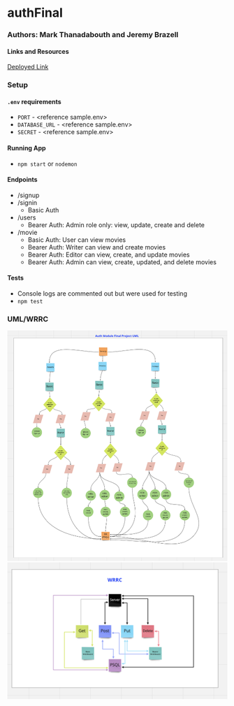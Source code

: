 # authFinal

<!-- Add reqs -->

### Authors: Mark Thanadabouth and Jeremy Brazell

#### Links and Resources
[Deployed Link](https://authfinal-mark-jeremy.herokuapp.com/)

### Setup

#### `.env` requirements
- `PORT` - \<reference sample.env>
- `DATABASE_URL` - \<reference sample.env>
- `SECRET` - \<reference sample.env>

#### Running App
- `npm start` or `nodemon`

#### Endpoints
- /signup
- /signin
  - Basic Auth
- /users
  - Bearer Auth: Admin role only: view, update, create and delete
- /movie
  - Basic Auth: User can view movies
  - Bearer Auth: Writer can view and create movies
  - Bearer Auth: Editor can view, create, and update movies
  - Bearer Auth: Admin can view, create, updated, and delete movies

#### Tests
- Console logs are commented out but were used for testing
- `npm test`

### UML/WRRC
![authFinalUML](./IMG/UML.png)
![authFinalWRRC](./IMG/WRRC.png)
